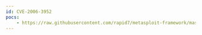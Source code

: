 ```yaml
---
id: CVE-2006-3952
pocs:
    - https://raw.githubusercontent.com/rapid7/metasploit-framework/master/modules/exploits/windows/ftp/easyfilesharing_pass.rb
---
```

